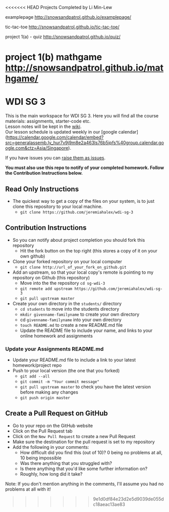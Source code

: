 <<<<<<< HEAD
Projects Completed by Li Min-Lew

examplepage
http://snowsandpatrol.github.io/examplepage/

tic-tac-toe
http://snowsandpatrol.github.io/tic-tac-toe/

project 1(a) - quiz
http://snowsandpatrol.github.io/quiz/

project 1(b) mathgame
http://snowsandpatrol.github.io/mathgame/
=======
# WDI SG 3
This is the main workspace for WDI SG 3. Here you will find all the course materials: assignments, starter-code etc.   
Lesson notes will be kept in the [wiki](https://github.com/jeremiahalex/wdi-sg-3/wiki).   
Our lesson schedule is updated weekly in our [google calendar] (https://calendar.google.com/calendar/embed?src=generalassemb.ly_hur7v9j9m8e2a463ls76b5ipfs%40group.calendar.google.com&ctz=Asia/Singapore).

If you have issues you can [raise them as issues](https://github.com/jeremiahalex/wdi-sg-3/issues).

__You must also use this repo to notify of your completed homework. Follow the Contribution Instructions below.__

## Read Only Instructions
- The quickest way to get a copy of the files on your system, is to just clone this repository to your local machine. 
    + `git clone https://github.com/jeremiahalex/wdi-sg-3`
    
## Contribution Instructions

- So you can notify about project completion you should fork this repository
    + Hit the fork button on the top right (this stores a copy of it on your own github)
- Clone your forked repository on your local computer
    + `git clone http://url_of_your_fork_on_github.git`
- Add an upstream, so that your local copy's remote is pointing to my repository on Github (this repository)
    + Move into the the repository `cd sg-wdi-3`
    + `git remote add upstream https://github.com/jeremiahalex/wdi-sg-3`
    + `git pull upstream master`
- Create your own directory in the `students/` directory
    - `cd students` to move into the students directory
    - `mkdir givenname-familyname` to create your own directory
    - cd `givenname-familyname` into your own directory
    - `touch README.md` to create a new README.md file
    - Update the README file to include your name, and links to your online homework and assignments

### Update your Assignments README.md

- Update your README.md file to include a link to your latest homework/project repo
- Push to your local version (the one that you forked)
    + `git add --all`
    + `git commit -m "Your commit message"`
    + `git pull upstream master` to check you have the latest version before making any changes
    + `git push origin master`

## Create a Pull Request on GitHub

- Go to your repo on the GitHub website
- Click on the Pull Request tab
- Click on the `New Pull Request` to create a new Pull Request
- Make sure the destination for the pull request is set to my repository
- Add the following in your comments:
    + How difficult did you find this (out of 10)? 0 being no problems at all, 10 being impossible
    + Was there anything that you struggled with?
    + Is there anything that you'd like some further information on?
    + Roughly, how long did it take?

Note: If you don't mention anything in the comments, I'll assume you had no problems at all with it!
>>>>>>> 9e1d0df84e23d2e5d9039de055dc18aeac13ae83
